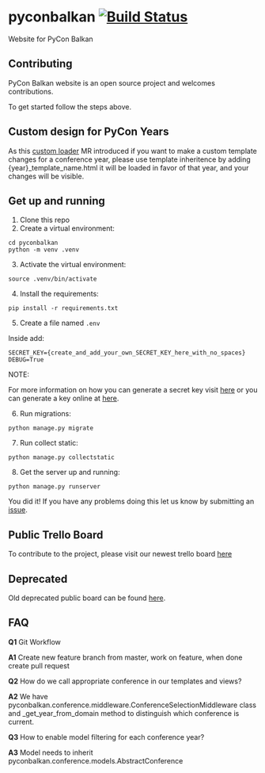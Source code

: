 # pyconbalkan [![Build Status](https://travis-ci.org/PythonBalkan/pyconbalkan.svg?branch=master)](https://travis-ci.org/PythonBalkan/pyconbalkan)

Website for PyCon Balkan

## Contributing

PyCon Balkan website is an open source project and welcomes contributions.

To get started follow the steps above.

## Custom design for PyCon Years

As this [custom loader](https://github.com/PythonBalkan/pyconbalkan/pull/145) MR introduced if you want to make a custom template changes for a conference year, please use template inheritence by adding {year}_template_name.html it will be loaded in favor of that year, and your changes will be visible.

## Get up and running

1. Clone this repo
2. Create a virtual environment:

```
cd pyconbalkan
python -m venv .venv
```

3. Activate the virtual environment:

```
source .venv/bin/activate
```

4. Install the requirements:

```
pip install -r requirements.txt
```

5. Create a file named `.env`

Inside add:
```
SECRET_KEY={create_and_add_your_own_SECRET_KEY_here_with_no_spaces}
DEBUG=True
```

NOTE:

For more information on how you can generate a secret key visit [here](https://foxrow.com/generating-django-secret-keys) or you can generate a key online at [here](https://www.miniwebtool.com/django-secret-key-generator/).

6. Run migrations:

```
python manage.py migrate
```

7. Run collect static:

```
python manage.py collectstatic
```

8. Get the server up and running:

```
python manage.py runserver
```

You did it! If you have any problems doing this let us know by submitting an [issue](https://github.com/PythonBalkan/pyconbalkan/issues).


## Public Trello Board
To contribute to the project, please visit our newest trello board [here](https://trello.com/b/mQGuXopj/pycon-balkan-2019)


## Deprecated 
Old deprecated public board can be found [here](https://trello.com/b/J6NhX1GZ/pycon-balkan-2018).


## FAQ

**Q1** Git Workflow

**A1** Create new feature branch from master, work on feature, when done create pull request

**Q2** How do we call appropriate conference in our templates and views? 

**A2** We have pyconbalkan.conference.middleware.ConferenceSelectionMiddleware class and
_get_year_from_domain method to distinguish which conference is current. 

**Q3** How to enable model filtering for each conference year?

**A3** Model needs to inherit pyconbalkan.conference.models.AbstractConference